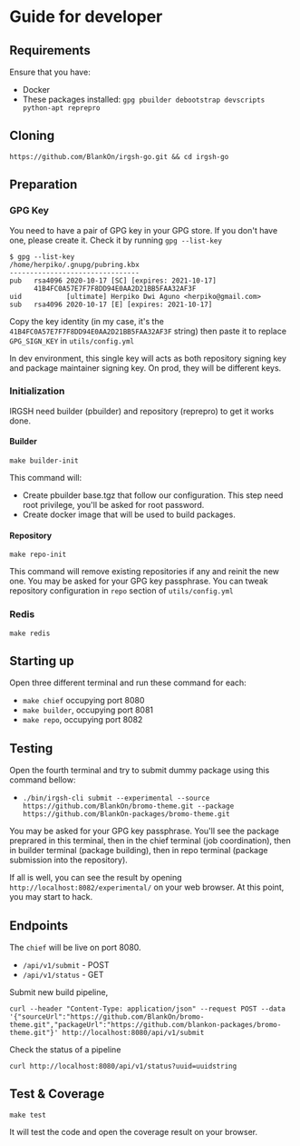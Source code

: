 # Guide for developer

## Requirements

Ensure that you have:
- Docker
- These packages installed: `gpg pbuilder debootstrap devscripts python-apt reprepro`

## Cloning

`https://github.com/BlankOn/irgsh-go.git && cd irgsh-go`

## Preparation

### GPG Key

You need to have a pair of GPG key in your GPG store.  If you don't have one, please create it. Check it by running `gpg --list-key`

```
$ gpg --list-key
/home/herpiko/.gnupg/pubring.kbx
--------------------------------
pub   rsa4096 2020-10-17 [SC] [expires: 2021-10-17]
      41B4FC0A57E7F7F8DD94E0AA2D21BB5FAA32AF3F
uid           [ultimate] Herpiko Dwi Aguno <herpiko@gmail.com>
sub   rsa4096 2020-10-17 [E] [expires: 2021-10-17]
```
Copy the key identity (in my case, it's the `41B4FC0A57E7F7F8DD94E0AA2D21BB5FAA32AF3F` string) then paste it to replace `GPG_SIGN_KEY` in `utils/config.yml`

In dev environment, this single key will acts as both repository signing key and package maintainer signing key. On prod, they will be different keys.

### Initialization

IRGSH need builder (pbuilder) and repository (reprepro) to get it works done.

#### Builder

`make builder-init`

This command will:
- Create pbuilder base.tgz that follow our configuration. This step need root privilege, you'll be asked for root password.
- Create docker image that will be used to build packages.

#### Repository

`make repo-init`

This command will remove existing repositories if any and reinit the new one. You may be asked for your GPG key passphrase. You can tweak repository configuration in `repo` section of `utils/config.yml`

### Redis

`make redis`

## Starting up

Open three different terminal and run these command for each:
- `make chief` occupying port 8080
- `make builder`, occupying port 8081
- `make repo`, occupying port 8082

## Testing

Open the fourth terminal and try to submit dummy package using this command bellow:

- `./bin/irgsh-cli submit --experimental --source https://github.com/BlankOn/bromo-theme.git --package https://github.com/BlankOn-packages/bromo-theme.git`

You may be asked for your GPG key passphrase. You'll see the package preprared in this terminal, then in the chief terminal (job coordination), then in builder terminal (package building), then in repo terminal (package submission into the repository).

If all is well, you can see the result by opening `http://localhost:8082/experimental/` on your web browser. At this point, you may start to hack.


## Endpoints

The `chief` will be live on port 8080.

- `/api/v1/submit` - POST
- `/api/v1/status` - GET


Submit new build pipeline,

```
curl --header "Content-Type: application/json" --request POST --data '{"sourceUrl":"https://github.com/BlankOn/bromo-theme.git","packageUrl":"https://github.com/blankon-packages/bromo-theme.git"}' http://localhost:8080/api/v1/submit
```

Check the status of a pipeline

```
curl http://localhost:8080/api/v1/status?uuid=uuidstring
```

## Test & Coverage

```
make test
```

It will test the code and open the coverage result on your browser.

